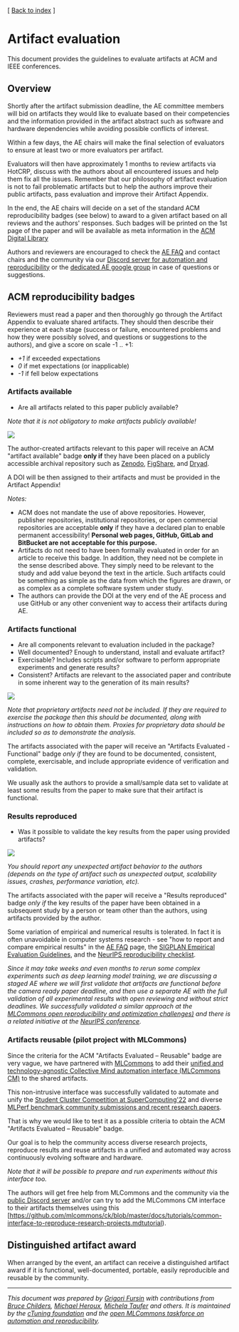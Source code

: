 [ [Back to index](https://cTuning.org/ae) ]

# Artifact evaluation

This document provides the guidelines to evaluate artifacts at ACM and IEEE conferences.

## Overview

Shortly after the artifact submission deadline, the AE committee members 
will bid on artifacts they would like to evaluate based on their competencies 
and the information provided in the artifact abstract such as software and hardware dependencies
while avoiding possible conflicts of interest.

Within a few days, the AE chairs will make the final selection of evaluators
to ensure at least two or more evaluators per artifact.

Evaluators will then have approximately 1 months to review artifacts via HotCRP,
discuss with the authors about all encountered issues and help them fix all the issues.
Remember that our philosophy of artifact evaluation is not to fail problematic artifacts 
but to help the authors improve their public artifacts, pass evaluation
and improve their Artifact Appendix.

In the end, the AE chairs will decide on a set of the standard ACM reproducibility badges (see below)
to award to a given artifact based on all reviews and the authors' responses.
Such badges will be printed on the 1st page of the paper and will be available 
as meta information in the [ACM Digital Library](https://dl.acm.org)

Authors and reviewers are encouraged to check the [AE FAQ](faq.md)
and contact chairs and the community via our [Discord server for automation and reproducibility](https://discord.gg/JjWNWXKxwT) 
or the [dedicated AE google group](https://groups.google.com/forum/#!forum/artifact-evaluation)
in case of questions or suggestions.


## ACM reproducibility badges

Reviewers must read a paper and then thoroughly go through the Artifact Appendix 
to evaluate shared artifacts. They should then describe their experience 
at each stage (success or failure, encountered problems and how they were possibly solved, 
and questions or suggestions to the authors), and give a score on scale -1 .. +1:

- *+1* if exceeded expectations
- *0* if met expectations (or inapplicable)
- *-1* if fell below expectations

### Artifacts available

* Are all artifacts related to this paper publicly available?

*Note that it is not obligatory to make artifacts publicly available!*

![](https://www.acm.org/binaries/content/gallery/acm/publications/replication-badges/artifacts_available_dl.jpg)

The author-created artifacts relevant to this paper will receive an ACM "artifact available" badge 
**only if** they have been placed on a publicly accessible archival repository
such as [Zenodo](https://zenodo.org), [FigShare](https://figshare.com),
and [Dryad](http://datadryad.org).

A DOI will be then assigned to their artifacts and must be provided in the Artifact Appendix!

*Notes:*

* ACM does not mandate the use of above repositories. However, publisher repositories,
  institutional repositories, or open commercial repositories are acceptable
  **only** if they have a declared plan to enable permanent accessibility!
  **Personal web pages, GitHub, GitLab and BitBucket are not acceptable for this purpose.**
* Artifacts do not need to have been formally evaluated in order for an article
  to receive this badge. In addition, they need not be complete in the sense
  described above. They simply need to be relevant to the study and add value
  beyond the text in the article. Such artifacts could be something as simple
  as the data from which the figures are drawn, or as complex as a complete
  software system under study.
* The authors can provide the DOI at the very end of the AE process 
  and use GitHub or any other convenient way to access their artifacts 
  during AE.


### Artifacts functional

* Are all components relevant to evaluation included in the package? 
* Well documented? Enough to understand, install and evaluate artifact?
* Exercisable? Includes scripts and/or software to perform appropriate experiments and generate results?
* Consistent? Artifacts are relevant to the associated paper and contribute in some inherent way to the generation of its main results?

![](https://www.acm.org/binaries/content/gallery/acm/publications/replication-badges/artifacts_evaluated_functional_dl.jpg)

*Note that proprietary artifacts need not be included. If they are required
to exercise the package then this should be documented, along with instructions
on how to obtain them. Proxies for proprietary data should be included so as to
demonstrate the analysis.*

The artifacts associated with the paper will receive an 
"Artifacts Evaluated - Functional" badge *only if* they are found to be documented, consistent,
complete, exercisable, and include appropriate evidence of verification and validation.

We usually ask the authors to provide a small/sample data set to validate at least
some results from the paper to make sure that their artifact is functional.

### Results reproduced

* Was it possible to validate the key results from the paper using provided artifacts? 

![](https://www.acm.org/binaries/content/gallery/acm/publications/replication-badges/results_reproduced_dl.jpg)

*You should report any unexpected artifact behavior to the authors (depends on the type of artifact such as unexpected output, scalability issues, crashes, performance variation, etc).*

The artifacts associated with the paper will receive a "Results reproduced" badge *only if* the key results 
of the paper have been obtained in a subsequent study by a person or team other than the authors, using 
artifacts provided by the author.

Some variation of empirical and numerical results is tolerated.
In fact it is often unavoidable in computer systems research - see
"how to report and compare empirical results" in the
[AE FAQ](faq.md) page,  the [SIGPLAN Empirical Evaluation Guidelines](https://www.sigplan.org/Resources/EmpiricalEvaluation),
and the [NeurIPS reproducibility checklist](https://www.cs.mcgill.ca/~jpineau/ReproducibilityChecklist.pdf).

*Since it may take weeks and even months to rerun some complex experiments 
 such as deep learning model training, we are discussing a staged AE where we will first validate that
 artifacts are functional before the camera ready paper deadline, and then
 use a separate AE with the full validation of all experimental results 
 with open reviewing and without strict deadlines. We successfully validated
 a similar approach at the [MLCommons open reproducibility and optimization challenges)](https://access.cKnowledge.org)
 and there is a related initiative at the [NeurIPS conference](https://openreview.net/group?id=NeurIPS.cc/2019/Reproducibility_Challenge).*

### Artifacts reusable (pilot project with MLCommons)

Since the criteria for the ACM "Artifacts Evaluated – Reusable" badge are very vague, we have partnered with
[MLCommons](https://mlcommons.org) to add their [unified and technology-agnostic Collective Mind automation interface (MLCommons CM)](https://doi.org/10.5281/zenodo.8105339)
to the shared artifacts.

This non-intrusive interface was successfully validated to automate and unify the [Student Cluster Competition at SuperComputing'22](https://github.com/mlcommons/ck/blob/master/docs/tutorials/sc22-scc-mlperf.md)
and diverse [MLPerf benchmark community submissions and recent research papers](https://access.cknowledge.org/playground).

That is why we would like to test it as a possible criteria to obtain the ACM "Artifacts Evaluated – Reusable" badge.

Our goal is to help the community access diverse research projects, reproduce results and reuse artifacts
in a unified and automated way across continuously evolving software and hardware.

*Note that it will be possible to prepare and run experiments without this interface too.*

The authors will get free help from MLCommons and the community via the [public Discord server](https://discord.gg/JjWNWXKxwT)
and/or can try to add the MLCommons CM interface to their artifacts themselves using this [https://github.com/mlcommons/ck/blob/master/docs/tutorials/common-interface-to-reproduce-research-projects.mdtutorial).




## Distinguished artifact award

When arranged by the event, an artifact can receive a distinguished artifact award if it is functional, well-documented, portable, easily reproducible and reusable by the community.

----

*This document was prepared by [Grigori Fursin](https://cKnowledge.org/gfursin)
 with contributions from [Bruce Childers](https://people.cs.pitt.edu/~childers), 
 [Michael Heroux](https://www.sandia.gov/~maherou), 
 [Michela Taufer](https://gcl.cis.udel.edu/personal/taufer) and others.
 It is maintained by the [cTuning foundation](https://cTuning.org/ae) and the 
 [open MLCommons taskforce on automation and reproducibility](https://github.com/mlcommons/ck/blob/master/docs/taskforce.md).*
